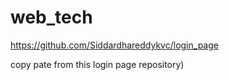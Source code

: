 # web_tech
https://github.com/Siddardhareddykvc/login_page

copy pate from this login page repository)


